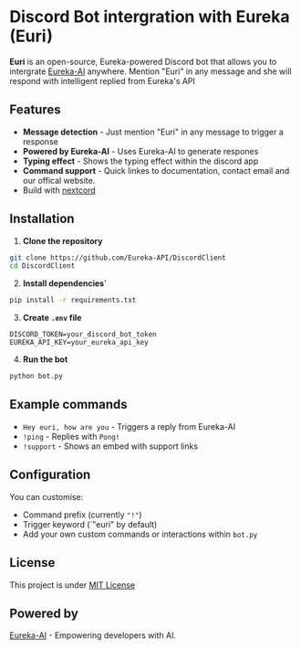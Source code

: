 # Discord Bot intergration with Eureka (Euri)

**Euri** is an open-source, Eureka-powered Discord bot that allows you to intergrate [Eureka-AI](https://eureka-ai.co.uk) anywhere. Mention "Euri" in any message and she will respond with intelligent replied from Eureka's API

## Features

- **Message detection** - Just mention "Euri" in any message to trigger a response
- **Powered by Eureka-AI** - Uses Eureka-AI to generate respones
- **Typing effect** - Shows the typing effect within the discord app
- **Command support** - Quick linkes to documentation, contact email and our offical website.
- Build with [nextcord](https://pypi.org/project/nextcord/)

## Installation

1. **Clone the repository**

```bash
git clone https://github.com/Eureka-API/DiscordClient
cd DiscordClient
```

2. **Install dependencies**'

```bash
pip install -r requirements.txt
```

3. **Create `.env` file**

```env
DISCORD_TOKEN=your_discord_bot_token
EUREKA_API_KEY=your_eureka_api_key
```

4. **Run the bot**

```bash
python bot.py
```

## Example commands

- `Hey euri, how are you` - Triggers a reply from Eureka-AI
- `!ping` - Replies with `Pong!`
- `!support` - Shows an embed with support links

## Configuration

You can customise:

- Command prefix (currently `"!"`)
- Trigger keyword (`"euri" by default)
- Add your own custom commands or interactions within `bot.py`

## License

This project is under [MIT License](https://github.com/Eureka-API/DiscordBot/LICENSE)

## Powered by

[Eureka-AI](https://eureka-ai.co.uk) - Empowering developers with AI.
